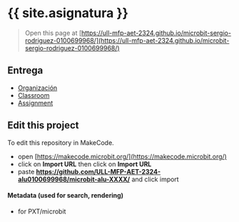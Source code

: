 # {{ site.asignatura }}

> Open this page at [https://ull-mfp-aet-2324.github.io/microbit-sergio-rodriguez-0100699968/](https://ull-mfp-aet-2324.github.io/microbit-sergio-rodriguez-0100699968/)

## Entrega

- [Organización](https://github.com/ULL-MFP-AET-2324-alu0100699968)
- [Classroom](https://classroom.github.com/classrooms/149103359-ull-mfp-aet-2324-alu0100699968)
- [Assignment](https://classroom.github.com/a/o1aEu8nN)

## Edit this project

To edit this repository in MakeCode.

* open [https://makecode.microbit.org/](https://makecode.microbit.org/)
* click on **Import URL** then click on **Import URL**
* paste **https://github.com/ULL-MFP-AET-2324-alu0100699968/microbit-alu-XXXX/** and click import

#### Metadata (used for search, rendering)

* for PXT/microbit


<script src="https://makecode.com/gh-pages-embed.js">
</script>
<script>makeCodeRender("{{ site.makecode.home_url }}", "{{ site.github.owner_name }}/{{ site.github.repository_name }}");
</script>
